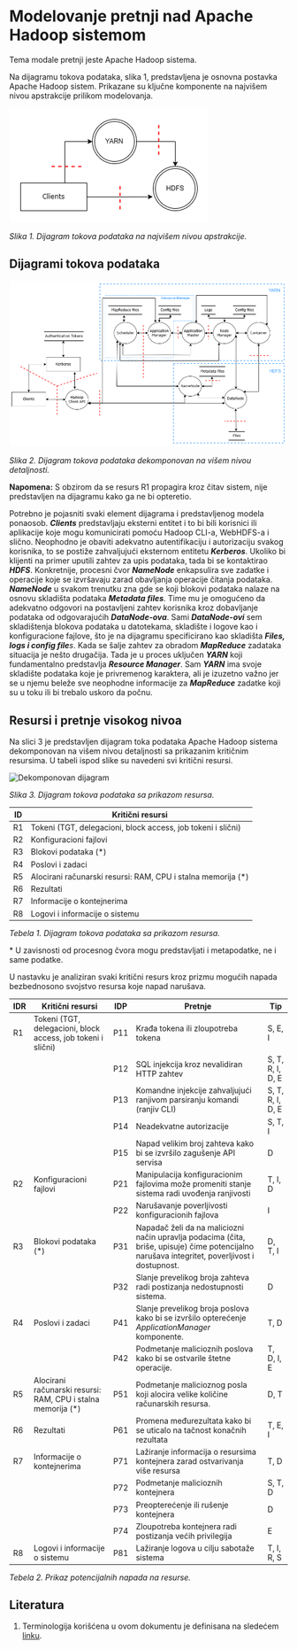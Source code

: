 # Modelovanje pretnji nad Apache Hadoop sistemom

Tema modale pretnji jeste Apache Hadoop sistema.

Na dijagramu tokova podataka, slika 1, predstavljena je osnovna postavka Apache Hadoop sistem. Prikazane su ključne komponente na najvišem nivou apstrakcije prilikom modelovanja.

![Apstraktni dijagram](./Apstraktni_dijagram.png)

_Slika 1. Dijagram tokova podataka na najvišem nivou apstrakcije._

## Dijagrami tokova podataka

![Dekomponovan dijagram](./Kompletan_dijagram.png)

_Slika 2. Dijagram tokova podataka dekomponovan na višem nivou detaljnosti._

**Napomena:** S obzirom da se resurs R1 propagira kroz čitav sistem, nije predstavljen na dijagramu kako ga ne bi opteretio.

Potrebno je pojasniti svaki element dijagrama i predstavljenog modela ponaosob. **_Clients_** predstavljaju eksterni entitet i to bi bili korisnici ili aplikacije koje mogu komunicirati pomoću Hadoop CLI-a, WebHDFS-a i slično. Neophodno je obaviti adekvatno autentifikaciju i autorizaciju svakog korisnika, to se postiže zahvaljujući eksternom entitetu **_Kerberos_**. Ukoliko bi klijenti na primer uputili zahtev za upis podataka, tada bi se kontaktirao **_HDFS_**. Konkretnije, procesni čvor **_NameNode_** enkapsulira sve zadatke i operacije koje se izvršavaju zarad obavljanja operacije čitanja podataka. **_NameNode_** u svakom trenutku zna gde se koji blokovi podataka nalaze na osnovu skladišta podataka _**Metadata files**_. Time mu je omogućeno da adekvatno odgovori na postavljeni zahtev korisnika kroz dobavljanje podataka od odgovarajućih _**DataNode-ova**_. Sami _**DataNode-ovi**_ sem skladištenja blokova podataka u datotekama, skladište i logove kao i konfiguracione fajlove, što je na dijagramu specificirano kao skladišta _**Files, logs i config file**s_. Kada se šalje zahtev za obradom **_MapReduce_** zadataka situacija je nešto drugačija. Tada je u proces uključen **_YARN_** koji fundamentalno predstavlja _**Resource Manager**_. Sam **_YARN_** ima svoje skladište podataka koje je privremenog karaktera, ali je izuzetno važno jer se u njemu beleže sve neophodne informacije za **_MapReduce_** zadatke koji su u toku ili bi trebalo uskoro da počnu. 

## Resursi i pretnje visokog nivoa

Na slici 3 je predstavljen dijagram toka podataka Apache Hadoop sistema dekomponovan na višem nivou detaljnosti sa prikazanim kritičnim resursima. U tabeli ispod slike su navedeni svi kritični resursi.  

![Dekomponovan dijagram](./Dijagram_sa_resursima.png.png)

_Slika 3. Dijagram tokova podataka sa prikazom resursa._

| ID | Kritični resursi |
| -- | ------ |
| R1 | Tokeni (TGT, delegacioni, block access, job tokeni i slični) |
| R2 | Konfiguracioni fajlovi |
| R3 | Blokovi podataka (*) |
| R4 | Poslovi i zadaci |
| R5 | Alocirani računarski resursi: RAM, CPU i stalna memorija (*) |
| R6 | Rezultati |
| R7 | Informacije o kontejnerima |
| R8 | Logovi i informacije o sistemu |

_Tebela 1. Dijagram tokova podataka sa prikazom resursa._

\* U zavisnosti od procesnog čvora mogu predstavljati i metapodatke, ne i same podatke.

U nastavku je analiziran svaki kritični resurs kroz prizmu mogućih napada bezbednosono svojstvo resursa koje napad narušava. 

| IDR | Kritični resursi | IDP | Pretnje | Tip
| -- | ------ | ----- | --- | --- | 
| R1 | Tokeni (TGT, delegacioni, block access, job tokeni i slični) | P11 | Krađa tokena ili zloupotreba tokena | S, E, I 
|  |  | P12|  SQL injekcija kroz nevalidiran HTTP zahtev | S, T, R, I, D, E 
|  |  | P13|  Komandne injekcije zahvaljujući ranjivom parsiranju komandi (ranjiv CLI) | S, T, R, I, D, E 
|  |  | P14|  Neadekvatne autorizacije | S, T, I
|  |  | P15|  Napad velikim broj zahteva kako bi se izvršilo zagušenje API servisa | D
| R2 | Konfiguracioni fajlovi | P21 | Manipulacija konfiguracionim fajlovima može promeniti stanje sistema radi uvođenja ranjivosti | T, I, D
|  |  | P22|  Narušavanje poverljivosti konfiguracionih fajlova | I
| R3 | Blokovi podataka (*) | P31 | Napadač želi da na maliciozni način upravlja podacima (čita, briše, upisuje) čime potencijalno narušava integritet, poverljivost i dostupnost. | D, T, I
| | | P32 | Slanje prevelikog broja zahteva radi postizanja nedostupnosti sistema. | D
| R4 | Poslovi i zadaci |P41| Slanje prevelikog broja poslova kako bi se izvršilo opterećenje *ApplicationManager* komponente.  | T, D 
| | | P42 | Podmetanje malicioznih poslova kako bi se ostvarile štetne operacije. | T, D, I, E
| R5 | Alocirani računarski resursi: RAM, CPU i stalna memorija (*) | P51 | Podmetanje malicioznog posla koji alocira velike količine računarskih resursa.  | D, T
| R6 | Rezultati | P61 | Promena međurezultata kako bi se uticalo na tačnost konačnih rezultata | T, E, I
| R7 | Informacije o kontejnerima | P71| Lažiranje informacija o resursima kontejnera zarad ostvarivanja više resursa | T, D
| | | P72 | Podmetanje malicioznih kontejnera | S, T, D
| | | P73 | Preopterećenje ili rušenje kontejnera | D
| | | P74 | Zloupotreba kontejnera radi postizanja većih privilegija | E
| R8 | Logovi i informacije o sistemu | P81 | Lažiranje logova u cilju sabotaže sistema | T, I, R, S

_Tebela 2. Prikaz potencijalnih napada na resurse._

## Literatura
           
1. Terminologija korišćena u ovom dokumentu je definisana na sledećem [linku](https://github.com/Luburic/zoss-model-pretnji/blob/main/modeli/terminologija.md).
                
                    